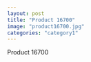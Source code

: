 ```yaml
---
layout: post
title: "Product 16700"
image: "product16700.jpg"
categories: "category1"
---
```

Product 16700
